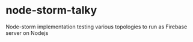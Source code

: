 # node-storm-talky
Node-storm implementation testing various topologies to run as Firebase server on Nodejs
